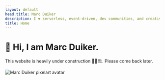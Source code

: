 ```yaml
---
layout: default
head.title: Marc Duiker
description: I ❤️ serverless, event-driven, dev communities, and creative coding!
title: Home
---
```


# 👋 Hi, I am Marc Duiker.

This website is heavily under construction 👷‍♀️🏗️. Please come back later.

![Marc Duiker pixelart avatar](/marcduiker_hardhat.gif)

